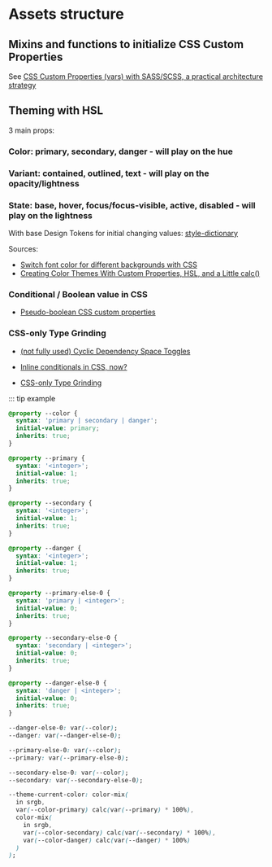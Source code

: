 # Assets structure

## Mixins and functions to initialize CSS Custom Properties

See [CSS Custom Properties (vars) with SASS/SCSS, a practical architecture strategy](https://dev.to/felipperegazio/css-custom-properties-vars-with-sass-scss-a-practical-architecture-strategy-1m88)

## Theming with HSL

3 main props:

### Color: primary, secondary, danger - will play on the hue

### Variant: contained, outlined, text - will play on the opacity/lightness

### State: base, hover, focus/focus-visible, active, disabled - will play on the lightness

With base Design Tokens for initial changing values: [style-dictionary](https://github.com/amzn/style-dictionary/tree/main)

Sources:

- [Switch font color for different backgrounds with CSS](https://css-tricks.com/switch-font-color-for-different-backgrounds-with-css/)
- [Creating Color Themes With Custom Properties, HSL, and a Little calc()](https://css-tricks.com/creating-color-themes-with-custom-properties-hsl-and-a-little-calc/)

### Conditional / Boolean value in CSS

- [Pseudo-boolean CSS custom properties](https://keithclark.co.uk/articles/pseudo-boolean-css-custom-properties/)

### CSS-only Type Grinding

- [(not fully used) Cyclic Dependency Space Toggles](https://kizu.dev/cyclic-toggles/)

- [Inline conditionals in CSS, now?](https://lea.verou.me/blog/2024/css-conditionals-now/)

- [CSS-only Type Grinding](https://www.bitovi.com/blog/css-only-type-grinding-casting-tokens-into-useful-values)

::: tip example

```css
@property --color {
  syntax: 'primary | secondary | danger';
  initial-value: primary;
  inherits: true;
}

@property --primary {
  syntax: '<integer>';
  initial-value: 1;
  inherits: true;
}

@property --secondary {
  syntax: '<integer>';
  initial-value: 1;
  inherits: true;
}

@property --danger {
  syntax: '<integer>';
  initial-value: 1;
  inherits: true;
}

@property --primary-else-0 {
  syntax: 'primary | <integer>';
  initial-value: 0;
  inherits: true;
}

@property --secondary-else-0 {
  syntax: 'secondary | <integer>';
  initial-value: 0;
  inherits: true;
}

@property --danger-else-0 {
  syntax: 'danger | <integer>';
  initial-value: 0;
  inherits: true;
}

--danger-else-0: var(--color);
--danger: var(--danger-else-0);

--primary-else-0: var(--color);
--primary: var(--primary-else-0);

--secondary-else-0: var(--color);
--secondary: var(--secondary-else-0);

--theme-current-color: color-mix(
  in srgb,
  var(--color-primary) calc(var(--primary) * 100%),
  color-mix(
    in srgb,
    var(--color-secondary) calc(var(--secondary) * 100%),
    var(--color-danger) calc(var(--danger) * 100%)
  )
);
```
